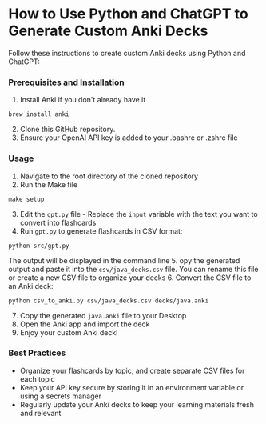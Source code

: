 # How to Use Python and ChatGPT to Generate Custom Anki Decks

Follow these instructions to create custom Anki decks using Python and ChatGPT:

### Prerequisites and Installation

1. Install Anki if you don't already have it
```
brew install anki
```
2. Clone this GitHub repository.
3. Ensure your OpenAI API key is added to your .bashrc or .zshrc file

### Usage

1. Navigate to the root directory of the cloned repository
2. Run the Make file
```
make setup
```
3. Edit the `gpt.py` file - Replace the `input` variable with the text you want to convert into flashcards
4. Run `gpt.py` to generate flashcards in CSV format:
```
python src/gpt.py
```
 The output will be displayed in the command line
 5. opy the generated output and paste it into the `csv/java_decks.csv` file. You can rename this file or create a new CSV file to organize your decks
 6. Convert the CSV file to an Anki deck:
```
python csv_to_anki.py csv/java_decks.csv decks/java.anki
```
7. Copy the generated `java.anki` file to your Desktop
8. Open the Anki app and import the deck
9. Enjoy your custom Anki deck!

### Best Practices

* Organize your flashcards by topic, and create separate CSV files for each topic
* Keep your API key secure by storing it in an environment variable or using a secrets manager
* Regularly update your Anki decks to keep your learning materials fresh and relevant